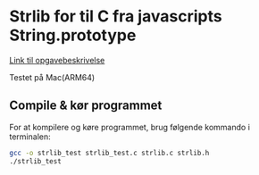 # Strlib for til C fra javascripts String.prototype


[Link til opgavebeskrivelse](https://petlatkea.notion.site/strlib-h-version-1-1061d7fec09780408b58e11c8d194da5)

Testet på Mac(ARM64)


## Compile & kør programmet

For at kompilere og køre programmet, brug følgende kommando i terminalen:

```bash
gcc -o strlib_test strlib_test.c strlib.c strlib.h
./strlib_test
